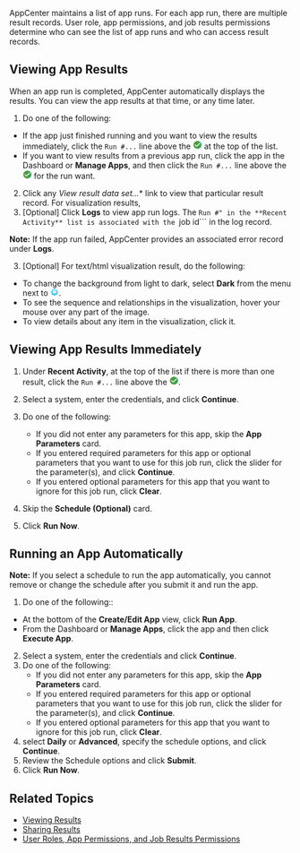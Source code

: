AppCenter maintains a list of app runs. For each app run, there are multiple result records. User role, app permissions, and job results permissions determine who can see the list of app runs and who can access result records. 

## Viewing App Results

When an app run is completed, AppCenter automatically displays the results. You can view the app results at that time, or any time later.

1. Do one of the following:
  * If the app just finished running and you want to view the results immediately, click the ```Run #...``` line above the ![run successful checkmark](images/run-checkmark.png) at the top of the list. 
  * If you want to view results from a previous app run, click the app in the Dashboard or **Manage Apps**, and then click the ```Run #...``` line above the ![run successful checkmark](images/run-checkmark.png) for the run want.
2. Click any *View result data set...** link to view that particular result record. For visualization results, 
3. [Optional] Click **Logs** to view app run logs. The ```Run #" in the **Recent Activity** list is associated with the ```job id``` in the log record.  
  
**Note:** If the app run failed, AppCenter provides an associated error record under **Logs**.




3. [Optional] For text/html visualization result, do the following:
  * To change the background from light to dark, select **Dark** from the menu next to ![light-dark visualization](images/light-dark-vis.png).
  * To see the sequence and relationships in the visualization, hover your mouse over any part of the image.
  * To view details about any item in the visualization, click it.

## Viewing App Results Immediately

1. Under **Recent Activity**, at the top of the list if there is more than one result, click the ```Run #...``` line above the ![run successful checkmark](images/run-checkmark.png).


  2. Select a system, enter the credentials, and click **Continue**.
3. Do one of the following:
   * If you did not enter any parameters for this app, skip the **App Parameters** card.
   * If you entered required parameters for this app or optional parameters that you want to use for this job run, click the slider for the parameter(s), and click **Continue**.
   * If you entered optional parameters for this app that you want to ignore for this job run, click **Clear**.
5. Skip the **Schedule (Optional)** card.
6. Click **Run Now**.

## Running an App Automatically  

**Note:**  If you select a schedule to run the app automatically, you cannot remove or change the schedule after you submit it and run the app.

1. Do one of the following::
  *  At the bottom of the **Create/Edit App** view, click **Run App**.
  *  From the Dashboard or **Manage Apps**, click the app and then click **Execute App**. 
2. Select a system, enter the credentials and click **Continue**.
3. Do one of the following:
   * If you did not enter any parameters for this app, skip the **App Parameters** card.
   * If you entered required parameters for this app or optional parameters that you want to use for this job run, click the slider for the parameter(s), and click **Continue**.
   * If you entered optional parameters for this app that you want to ignore for this job run, click **Clear**.
4. select **Daily** or **Advanced**, specify the schedule options, and click **Continue**.
5. Review the Schedule options and click **Submit**.
6. Click **Run Now**.

## Related Topics

* [Viewing Results](viewing-results.md)
* [Sharing Results](sharing-results.md)
* [User Roles, App Permissions, and Job Results Permissions](app-permission-user-role.md)
